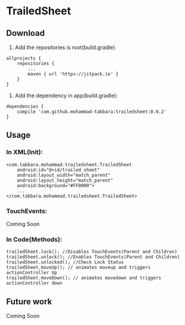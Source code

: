 # TrailedSheet

## Download

1. Add the repositories is root(build.gradle):

```
allprojects {
	repositories {
		...
		maven { url 'https://jitpack.io' }
	}
}
```

1. Add the dependency in app(build.gradle):

```
dependencies {
	compile 'com.github.mohammad-tabbara:trailedsheet:0.0.2'
}
```


## Usage

### In XML(Init):

```
<com.tabbara.mohammad.trailedsheet.TrailedSheet
    android:id="@+id/trailed_sheet"
    android:layout_width="match_parent"
    android:layout_height="match_parent"
    android:background="#FF0000">
    ...
</com.tabbara.mohammad.trailedsheet.TrailedSheet>
```

### TouchEvents:

Coming Soon

### In Code(Methods):

```
trailedSheet.lock(); //Disables TouchEvents(Parent and Children)
trailedSheet.unlock(); //Enables TouchEvents(Parent and Children)
trailedSheet.unlocked(); //Check Lock Status
trailedSheet.moveUp(); // animates moveup and triggers actionController Up
trailedSheet.moveDown(); // animates movedown and triggers actionController down
```


## Future work

Coming Soon
